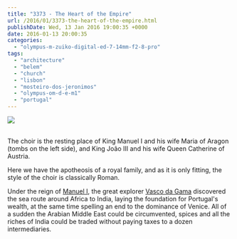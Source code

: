 ```yaml
---
title: "3373 - The Heart of the Empire"
url: /2016/01/3373-the-heart-of-the-empire.html
publishDate: Wed, 13 Jan 2016 19:00:35 +0000
date: 2016-01-13 20:00:35
categories: 
  - "olympus-m-zuiko-digital-ed-7-14mm-f2-8-pro"
tags: 
  - "architecture"
  - "belem"
  - "church"
  - "lisbon"
  - "mosteiro-dos-jeronimos"
  - "olympus-om-d-e-m1"
  - "portugal"
---
```

<div class="container">
<div class="center"><a target="_blank" href="https://d25zfm9zpd7gm5.cloudfront.net/1200x1200/2015/20150904_130437_lr.jpg"><img class="webfeedsFeaturedVisual" src="https://d25zfm9zpd7gm5.cloudfront.net/0600x0600/2015/20150904_130437_lr.jpg" /></a></div>
</div>
<br />

The choir is the resting place of King Manuel I and his wife Maria of Aragon (tombs on the left side), and King João III and his wife Queen Catherine of Austria.

<a target="_blank" href="https://d25zfm9zpd7gm5.cloudfront.net/1200x1200/2015/20150904_130505_lr.jpg"><img style="margin: 0pt 0px 0pt 10px; float: right;" src="https://d25zfm9zpd7gm5.cloudfront.net/0150x0150/2015/20150904_130505_lr.jpg" alt="" border="0" /></a> Here we have the apotheosis of a royal family, and as it is only fitting, the style of the choir is classically Roman. 

Under the reign of <a href="https://en.wikipedia.org/wiki/Manuel_I_of_Portugal" target="_blank">Manuel I</a>, the great explorer <a href="https://en.wikipedia.org/wiki/Vasco_da_Gama" target="_blank">Vasco da Gama</a> discovered the sea route around Africa to India, laying the foundation for Portugal's wealth, at the same time spelling an end to the dominance of Venice. All of a sudden the Arabian Middle East could be circumvented, spices and all the riches of India could be traded without paying taxes to a dozen intermediaries.
